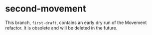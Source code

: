 # second-movement
This branch, `first-draft`, contains an early dry run of the Movement refactor. It is obsolete and will be deleted in the future.
